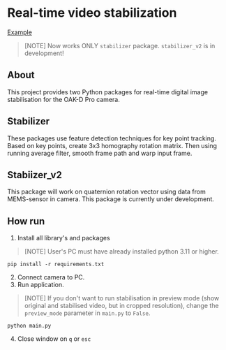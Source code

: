 # Real-time video stabilization
[Example](examples/example3.mp4)
>[NOTE] Now works ONLY `stabilizer` package. `stabilizer_v2` is in development!

## About
This project provides two Python packages for real-time digital image stabilisation for the OAK-D Pro camera.

## Stabilizer
These packages use feature detection techniques for key point tracking. Based on key points, 
create 3x3 homography rotation matrix. Then using running average filter, smooth frame path and warp input frame.

## Stabiizer_v2
This package will work on quaternion rotation vector using data from MEMS-sensor in camera. 
This package is currently under development.

## How run
1. Install all library's and packages

>[NOTE] User's PC must have already installed python 3.11 or higher.

```shell 
pip install -r requirements.txt
```
2. Connect camera to PC.
3. Run application.
>[NOTE] If you don't want to run stabilisation in preview mode (show original and 
> stabilised video, but in cropped resolution), change the `preview_mode` parameter in `main.py` to `False`.
```shell
python main.py
```
4. Close window on `q` or `esc`

